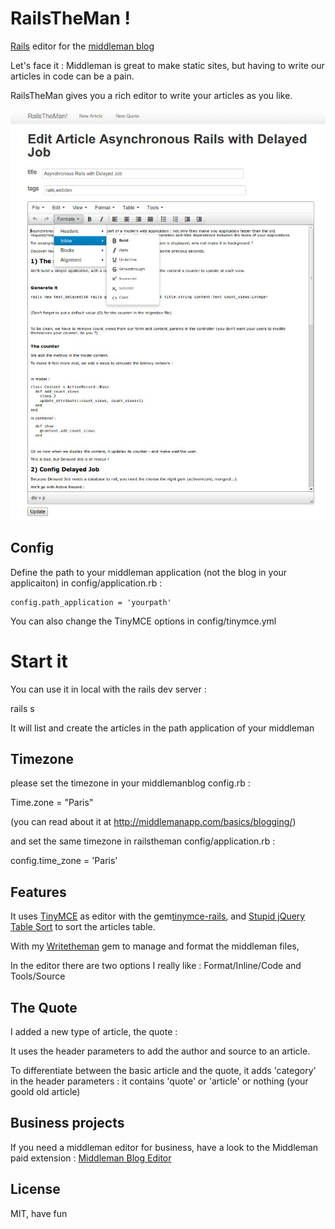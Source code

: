 # RailsTheMan !

<a href='http://rubyonrails.org/'>Rails</a> editor for the <a href='http://middlemanapp.com/basics/blogging/'>middleman blog</a>

Let's face it : Middleman is great to make static sites, but having to write our articles in code can be a pain.

RailsTheMan gives you a rich editor to write your articles as you like.


![Alt demo](readme/railstheman-edit.jpg)


## Config

Define the path to your middleman application (not the blog in your applicaiton) in config/application.rb :

	config.path_application = 'yourpath'

You can also change the TinyMCE options in config/tinymce.yml


# Start it

You can use it in local with the rails dev server :

   rails s

It will list and create the articles in the path application of your middleman

## Timezone

please set the timezone in your middlemanblog config.rb :

   Time.zone = "Paris"

(you can read about it at http://middlemanapp.com/basics/blogging/)

and set the same timezone in railstheman config/application.rb :

   config.time_zone = 'Paris'

## Features

It uses <a href='http://www.tinymce.com/'>TinyMCE</a> as editor with the gem<a href='https://github.com/spohlenz/tinymce-rails'>tinymce-rails</a>, and <a href='https://github.com/joequery/Stupid-Table-Plugin'>Stupid jQuery Table Sort</a> to sort the articles table.

With my <a href='https://github.com/davidtysman/writetheman'>Writetheman</a> gem to manage and format the middleman files,

In the editor there are two options I really like : Format/Inline/Code and Tools/Source


## The Quote

I added a new type of article, the quote :

It uses the header parameters to add the author and source to an article.

To differentiate between the basic article and the quote, it adds 'category' in the header parameters :
it contains 'quote' or 'article' or nothing (your goold old article)


## Business projects

If you need a middleman editor for business, have a look to the Middleman paid extension : 
<a href='http://middleman-blog-editor.awardwinningfjords.com/'>Middleman Blog Editor</a>

## License

MIT, have fun

